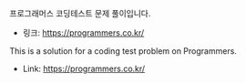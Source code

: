 프로그래머스 코딩테스트 문제 풀이입니다.
* 링크: https://programmers.co.kr/

This is a solution for a coding test problem on Programmers.

* Link: https://programmers.co.kr/